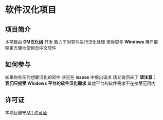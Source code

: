 # 软件汉化项目

## 项目简介

本项目由 **DM汉化组** 开发 致力于对软件进行汉化处理 使得更多 **Windows** 用户能够更方便地使用无中文软件

## 如何参与

如果你有任何想要汉化的软件 欢迎在 **Issues** 中提出请求 话又说回来了 **请注意：我们只接受 Windows 平台的软件汉化需求** 其他平台的软件需求不在接受范围内

## 许可证

本项目遵守[MIT许可证](https://opensource.org/license/MIT)
